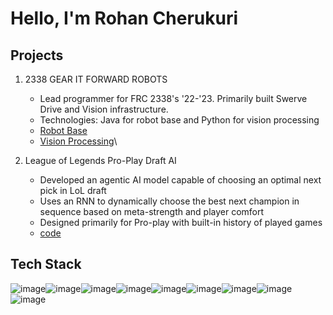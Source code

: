 # Hello, I'm Rohan Cherukuri

##  Projects

1. 2338 GEAR IT FORWARD ROBOTS
   - Lead programmer for FRC 2338's '22-'23. Primarily built Swerve Drive and Vision infrastructure.
   - Technologies: Java for robot base and Python for vision processing
   - [Robot Base](https://github.com/Team2338/FRC2023)
   - [Vision Processing](https://github.com/greenden007/VisionBaseFRC)\

2. League of Legends Pro-Play Draft AI
   - Developed an agentic AI model capable of choosing an optimal next pick in LoL draft
   - Uses an RNN to dynamically choose the best next champion in sequence based on meta-strength and player comfort
   - Designed primarily for Pro-play with built-in history of played games
   - [code](https://github.com/greenden007/LeagueDraftAnalysis)

## Tech Stack
![image](https://img.shields.io/badge/C-00599C?style=for-the-badge&logo=c&logoColor=white)![image](https://img.shields.io/badge/Numpy-777BB4?style=for-the-badge&logo=numpy&logoColor=white)![image](https://img.shields.io/badge/Pandas-2C2D72?style=for-the-badge&logo=pandas&logoColor=white)![image](https://img.shields.io/badge/Python-FFD43B?style=for-the-badge&logo=python&logoColor=blue)![image](https://img.shields.io/badge/Rust-black?style=for-the-badge&logo=rust&logoColor=#E57324)![image](https://img.shields.io/badge/scikit_learn-F7931E?style=for-the-badge&logo=scikit-learn&logoColor=white)![image](https://img.shields.io/badge/TypeScript-007ACC?style=for-the-badge&logo=typescript&logoColor=white)![image](https://img.shields.io/badge/LaTeX-47A141?style=for-the-badge&logo=LaTeX&logoColor=white)![image](https://img.shields.io/badge/gradle-02303A?style=for-the-badge&logo=gradle&logoColor=white)
